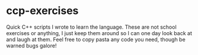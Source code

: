 # ccp-exercises

Quick C++ scripts I wrote to learn the language. These are not school exercises or anything, I just keep them around so I can one day look back at and laugh at them. Feel free to copy pasta any code you need, though be warned bugs galore!

